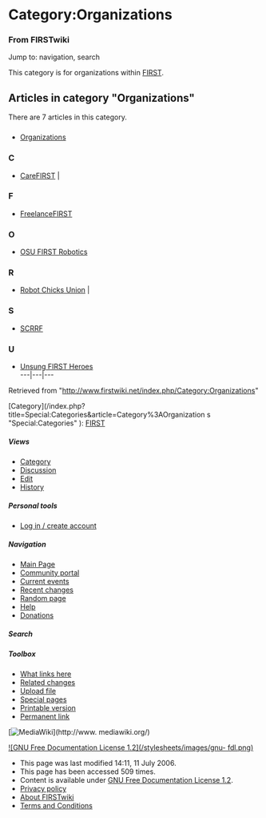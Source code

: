 # Category:Organizations

### From FIRSTwiki

Jump to: navigation, search

This category is for organizations within [FIRST](/index.php/FIRST "FIRST" ).

  

## Articles in category "Organizations"

There are 7 articles in this category.

###

  * [Organizations](/index.php/Organizations "Organizations" )

### C

  * [CareFIRST](/index.php/CareFIRST "CareFIRST" )
|

### F

  * [FreelanceFIRST](/index.php/FreelanceFIRST "FreelanceFIRST" )

### O

  * [OSU FIRST Robotics](/index.php/OSU_FIRST_Robotics "OSU FIRST Robotics" )

### R

  * [Robot Chicks Union](/index.php/Robot_Chicks_Union "Robot Chicks Union" )
|

### S

  * [SCRRF](/index.php/SCRRF "SCRRF" )

### U

  * [Unsung FIRST Heroes](/index.php/Unsung_FIRST_Heroes "Unsung FIRST Heroes" )  
---|---|---  
  
Retrieved from "<http://www.firstwiki.net/index.php/Category:Organizations>"

[Category](/index.php?title=Special:Categories&article=Category%3AOrganization
s "Special:Categories" ): [FIRST](/index.php/Category:FIRST "Category:FIRST" )

##### Views

  * [Category](/index.php/Category:Organizations)
  * [Discussion](/index.php?title=Category_talk:Organizations&action=edit)
  * [Edit](/index.php?title=Category:Organizations&action=edit)
  * [History](/index.php?title=Category:Organizations&action=history)

##### Personal tools

  * [Log in / create account](/index.php?title=Special:Userlogin&returnto=Category:Organizations)

[](/index.php/Main_Page "Main Page" )

##### Navigation

  * [Main Page](/index.php/Main_Page)
  * [Community portal](/index.php/FIRSTwiki:Community_portal)
  * [Current events](/index.php/Current_events)
  * [Recent changes](/index.php/Special:Recentchanges)
  * [Random page](/index.php/Special:Random)
  * [Help](/index.php/Help:Contents)
  * [Donations](/index.php/FIRSTwiki:Site_support)

##### Search



##### Toolbox

  * [What links here](/index.php/Special:Whatlinkshere/Category:Organizations)
  * [Related changes](/index.php/Special:Recentchangeslinked/Category:Organizations)
  * [Upload file](/index.php/Special:Upload)
  * [Special pages](/index.php/Special:Specialpages)
  * [Printable version](/index.php?title=Category:Organizations&printable=yes)
  * [Permanent link](/index.php?title=Category:Organizations&oldid=48725)

[![MediaWiki](/skins/common/images/poweredby_mediawiki_88x31.png)](http://www.
mediawiki.org/)

[![GNU Free Documentation License 1.2](/stylesheets/images/gnu-
fdl.png)](http://www.gnu.org/copyleft/fdl.html)

  * This page was last modified 14:11, 11 July 2006.
  * This page has been accessed 509 times.
  * Content is available under [GNU Free Documentation License 1.2](http://www.gnu.org/copyleft/fdl.html "http://www.gnu.org/copyleft/fdl.html" ).
  * [Privacy policy](/index.php/FIRSTwiki:Privacy_policy "FIRSTwiki:Privacy policy" )
  * [About FIRSTwiki](/index.php/FIRSTwiki:About "FIRSTwiki:About" )
  * [Terms and Conditions](/index.php/FIRSTwiki:Terms_and_conditions "FIRSTwiki:Terms and conditions" )

